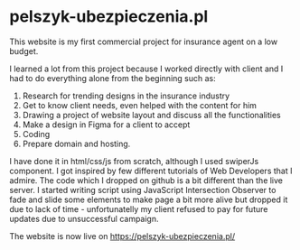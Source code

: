 # pelszyk-ubezpieczenia.pl

This website is my first commercial project for insurance agent on a low budget.

I learned a lot from this project because I worked directly with client and I had to do everything alone from the beginning such as:<br>
1.  Research for trending designs in the insurance industry<br>
2.  Get to know client needs, even helped with the content for him<br>
3.  Drawing a project of website layout and discuss all the functionalities<br>
4.  Make a design in Figma for a client to accept<br>
5.  Coding<br>
6.  Prepare domain and hosting.<br>

I have done it in html/css/js from scratch, although I used swiperJs component. I got inspired by few different tutorials of Web Developers that I admire. 
The code which I dropped on github is a bit different than the live server. I started writing script using JavaScript Intersection Observer to fade and slide some elements to make page a bit more alive but dropped it due to lack of time - unfortunatelly my client refused to pay for future updates due to unsuccessful campaign.


The website is now live on https://pelszyk-ubezpieczenia.pl/
